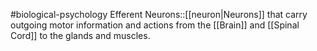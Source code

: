 #biological-psychology 
Efferent Neurons::[[neuron|Neurons]] that carry outgoing motor information and actions from the [[Brain]] and [[Spinal Cord]] to the glands and muscles. 